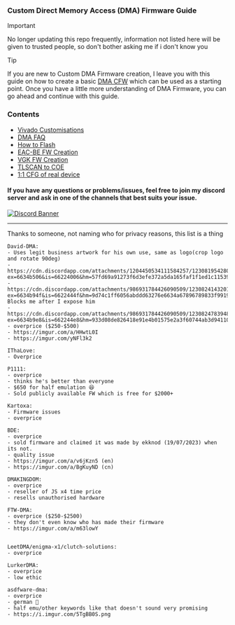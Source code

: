 ### Custom Direct Memory Access (DMA) Firmware Guide

> [!IMPORTANT]
> No longer updating this repo frequently, information not listed here will be given to trusted people, so don't bother asking me if i don't know you


> [!TIP]
> If you are new to Custom DMA Firmware creation, I leave you with this guide on how to create a basic [DMA CFW](https://github.com/Silverr12/DMA-CFW-Guide) which can be used as a starting point. Once you have a little more understanding of DMA Firmware, you can go ahead and continue with this guide.

### Contents
- [Vivado Customisations](https://github.com/Rakeshmonkee/DMA/tree/main/Vivado%20Customisations)
- [DMA FAQ](https://github.com/Rakeshmonkee/DMA/blob/main/DMA%20FAQ.md)
- [How to Flash](https://github.com/Rakeshmonkee/DMA/tree/main/How%20to%20Flash)
- [EAC-BE FW Creation](https://github.com/Rakeshmonkee/DMA/tree/main/EAC-BE%20FW%20Creation)
- [VGK FW Creation](https://github.com/Rakeshmonkee/DMA/tree/main/VGK%20FW%20Creation)
- [TLSCAN to COE](https://github.com/Rakeshmonkee/DMA/tree/main/.tlscan%20to%20.coe)
- [1:1 CFG of real device](https://github.com/Rakeshmonkee/DMA/tree/main/1%3A1%20CFG%20of%20real%20device)

#### If you have any questions or problems/issues, feel free to join my discord server and ask in one of the channels that best suits your issue.

[![Discord Banner](https://discord.com/api/guilds/1201428101964513300/widget.png?style=banner2)](https://discord.gg/4kSWZsexvq)

------------------------

Thanks to someone, not naming who for privacy reasons, this list is a thing

```
David-DMA:
- Uses legit business artwork for his own use, same as logo(crop logo and rotate 90deg)
- https://cdn.discordapp.com/attachments/1204450534111584257/1230819542809444412/image.png?ex=6634b506&is=66224006&hm=57fd69a91273f6d3efe372a5da165faf1f1ed1c11539f9cf3d31af0541e925a9&
- https://cdn.discordapp.com/attachments/986931784426090509/1230824143201505371/image.png?ex=6634b94f&is=6622444f&hm=9d74c1ff6056abddd63276e6634a67896789833f9919723d3cd2b917f97ec84f&
Blocks me after I expose him
- https://cdn.discordapp.com/attachments/986931784426090509/1230824783948677140/image.png?ex=6634b9e8&is=662244e8&hm=933d08de826418e91e4b01575e2a3f60744ab3d94110286db7d2a8b1c6bb5680&
- overprice ($250-$500)
- https://imgur.com/a/HHwtL0I
- https://imgur.com/yNFl3k2

IThaLove:
- Overprice

P1111:
- overprice 
- thinks he's better than everyone
- $650 for half emulation 😆
- Sold publicly available FW which is free for $2000+

Kartoxa:
- Firmware issues
- overprice

BDE:
- overprice
- sold firmware and claimed it was made by ekknod (19/07/2023) when its not.
- quality issue
- https://imgur.com/a/v6jKzn5 (en)
- https://imgur.com/a/BgKuyND (cn)

DMAKINGDOM:
- overprice
- reseller of JS x4 time price 
- resells unauthorised hardware

FTW-DMA:
- overprice ($250-$2500)
- they don't even know who has made their firmware 
- https://imgur.com/a/m63lowY


LeetDMA/enigma-x1/clutch-solutions:
- overprice

LurkerDMA:
- overprice
- low ethic 

asdfware-dma:
- overprice 
- german 🐶 
- half emu/other keywords like that doesn't sound very promising
- https://i.imgur.com/5TgBB0S.png
```
